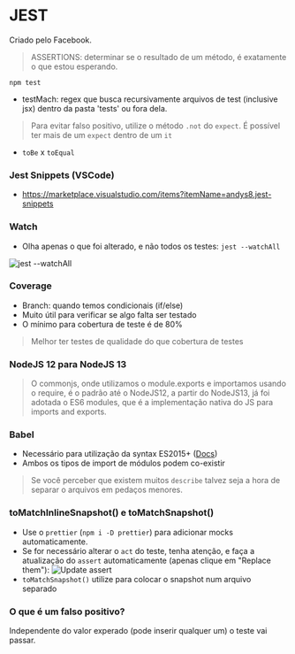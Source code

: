# JEST

Criado pelo Facebook.

> ASSERTIONS: determinar se o resultado de um método, é exatamente o que estou esperando.

`npm test`

- testMach: regex que busca recursivamente arquivos de test (inclusive jsx) dentro da pasta 'tests' ou fora dela.

> Para evitar falso positivo, utilize o método `.not` do `expect`. É possível ter mais de um `expect` dentro de um `it`

- `toBe` x `toEqual`

### Jest Snippets (VSCode)

- https://marketplace.visualstudio.com/items?itemName=andys8.jest-snippets

### Watch

- Olha apenas o que foi alterado, e não todos os testes: `jest --watchAll`

![jest --watchAll](https://i.imgur.com/6AUzRWz.png)

### Coverage

- Branch: quando temos condicionais (if/else)
- Muito útil para verificar se algo falta ser testado
- O mínimo para cobertura de teste é de 80%

> Melhor ter testes de qualidade do que cobertura de testes

### NodeJS 12 para NodeJS 13

> O commonjs, onde utilizamos o module.exports e importamos usando o require, é o padrão até o NodeJS12, a partir do NodeJS13, já foi adotada o ES6 modules, que é a implementação nativa do JS para imports and exports.

### Babel

- Necessário para utilização da syntax ES2015+ ([Docs](https://jestjs.io/docs/en/getting-started#using-babel))
- Ambos os tipos de import de módulos podem co-existir

> Se você perceber que existem muitos `describe` talvez seja a hora de separar o arquivos em pedaços menores.

### toMatchInlineSnapshot() e toMatchSnapshot()

- Use o `prettier` (`npm i -D prettier`) para adicionar mocks automaticamente.
- Se for necessário alterar o `act` do teste, tenha atenção, e faça a atualização do `assert` automaticamente (apenas clique em "Replace them"):
  ![Update assert](https://i.imgur.com/t3JDrDn.png)
- `toMatchSnapshot()` utilize para colocar o snapshot num arquivo separado

### O que é um falso positivo?

Independente do valor experado (pode inserir qualquer um) o teste vai passar.
